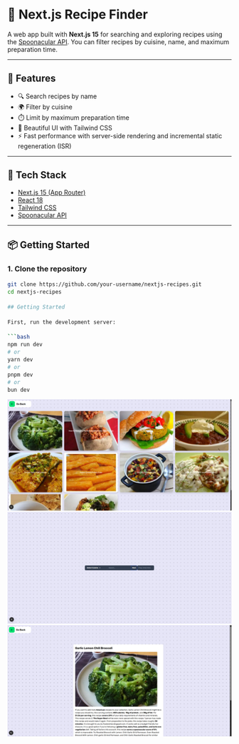 # 🥘 Next.js Recipe Finder

A web app built with **Next.js 15** for searching and exploring recipes using the [Spoonacular API](https://spoonacular.com/). You can filter recipes by cuisine, name, and maximum preparation time.

---

## 🚀 Features

- 🔍 Search recipes by name
- 🌍 Filter by cuisine
- ⏱️ Limit by maximum preparation time
- 🥴 Beautiful UI with Tailwind CSS
- ⚡ Fast performance with server-side rendering and incremental static regeneration (ISR)

---

## 🧱 Tech Stack

- [Next.js 15 (App Router)](https://nextjs.org/)
- [React 18](https://reactjs.org/)
- [Tailwind CSS](https://tailwindcss.com/)
- [Spoonacular API](https://spoonacular.com/food-api)

---

## 📦 Getting Started

### 1. Clone the repository

````bash
git clone https://github.com/your-username/nextjs-recipes.git
cd nextjs-recipes

## Getting Started

First, run the development server:

```bash
npm run dev
# or
yarn dev
# or
pnpm dev
# or
bun dev
````

![Alt text](/preview/pic1.jpg 'Preview Image')
![Alt text](/preview/pic2.jpg 'Preview Image')
![Alt text](/preview/pic3.jpg 'Preview Image')
